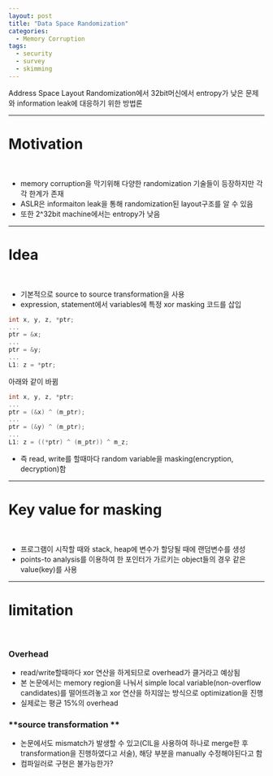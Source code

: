 ```yaml
---
layout: post
title: "Data Space Randomization"
categories:
  - Memory Corruption
tags:
  - security
  - survey
  - skimming
---
```


Address Space Layout Randomization에서 32bit머신에서 entropy가 낮은 문제와 information leak에 대응하기 위한 방법론

___
# Motivation
<br>

- memory corruption을 막기위해 다양한 randomization 기술들이 등장하지만 각각 한계가 존재
- ASLR은 informaiton leak을 통해 randomization된 layout구조를 알 수 있음
- 또한 2^32bit machine에서는 entropy가 낮음
  
___

# Idea
<br>

- 기본적으로 source to source transformation을 사용
- expression, statement에서 variables에 특정 xor masking 코드를 삽입
~~~c
int x, y, z, *ptr;
...
ptr = &x;
...
ptr = &y;
...
L1: z = *ptr;
~~~
아래와 같이 바뀜
~~~c
int x, y, z, *ptr;
...
ptr = (&x) ^ (m_ptr);
...
ptr = (&y) ^ (m_ptr);
...
L1: z = ((*ptr) ^ (m_ptr)) ^ m_z;
~~~
- 즉 read, write를 할때마다 random variable을 masking(encryption, decryption)함

___
# Key value for masking
<br>

- 프로그램이 시작할 때와 stack,  heap에 변수가 할당될 때에 랜덤변수를 생성
- points-to analysis를 이용하여 한 포인터가 가르키는 object들의 경우 같은 value(key)를 사용

___
# limitation
<br>

### **Overhead**
- read/write할때마다 xor 연산을 하게되므로 overhead가 클거라고 예상됨
- 본 논문에서는 memory region을 나눠서 simple local variable(non-overflow candidates)를 떨어뜨려놓고 xor 연산을 하지않는 방식으로 optimization을 진행
- 실제로는 평균 15%의 overhead
### **source transformation **
- 논문에서도 mismatch가 발생할 수 있고(CIL을 사용하여 하나로 merge한 후 transformation을 진행하였다고 서술), 해당 부분을 manually 수정해야된다고 함
- 컴파일러로 구현은 불가능한가?

